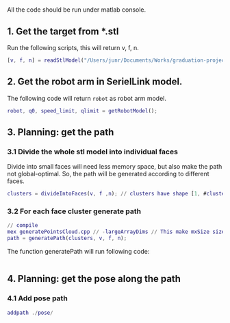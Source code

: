 # 
All the code should be run under matlab console.

## 1. Get the target from \*.stl
Run the following scripts, this will return v, f, n.
```matlab
[v, f, n] = readStlModel("/Users/junr/Documents/Works/graduation-project/code/planning/123.stl");
```

## 2. Get the robot arm in SerielLink model.
The following code will return `robot` as robot arm model.
```matlab
robot, q0, speed_limit, qlimit = getRobotModel();
```

## 3. Planning: get the path
### 3.1 Divide the whole stl model into individual faces
Divide into small faces will need less memory space, but also make the path
not global-optimal. So, the path will be generated according to different
faces.
```matlab
clusters = divideIntoFaces(v, f ,n); // clusters have shape [1, #clusters]
```

### 3.2 For each face cluster generate path
```matlab
// compile
mex generatePointsCloud.cpp // -largeArrayDims // This make mxSize size_t
path = generatePath(clusters, v, f, n);
```
The function generatePath will run following code:
```matlab

```

## 4. Planning: get the pose along the path
### 4.1 Add pose path
```matlab
addpath ./pose/
```
